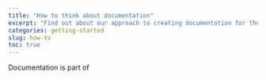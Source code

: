 ```yaml
---
title: "How to think about documentation"
excerpt: "Find out about our approach to creating documentation for the Event Automation product."
categories: getting-started
slug: how-to
toc: true
---
```


Documentation is part of 